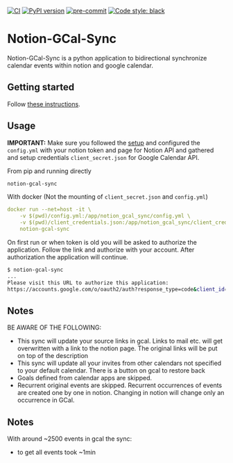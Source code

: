 [![CI](https://github.com/Ravio1i/notion-gcal-sync/actions/workflows/ci.yml/badge.svg?branch=main)](https://github.com/Ravio1i/notion-gcal-sync/actions/workflows/ci.yml)
[![PyPI version](https://badge.fury.io/py/notion-gcal-sync.svg)](https://badge.fury.io/py/notion-gcal-sync)
[![pre-commit](https://img.shields.io/badge/pre--commit-enabled-brightgreen?logo=pre-commit&logoColor=white)](https://github.com/pre-commit/pre-commit)
[![Code style: black](https://img.shields.io/badge/code%20style-black-000000.svg)](https://github.com/psf/black)

# Notion-GCal-Sync

Notion-GCal-Sync is a python application to bidirectional synchronize calendar events within notion and google calendar.

## Getting started

Follow [these instructions](https://github.com/Ravio1i/notion-gcal-sync/blob/main/docs/setup.md).

## Usage

**IMPORTANT:** Make sure you followed the [setup](https://github.com/Ravio1i/notion-gcal-sync/blob/main/docs/setup.md) and
configured the `config.yml` with your notion token and page for Notion API and gathered and setup
credentials `client_secret.json` for Google Calendar API.

From pip and running directly

```bash
notion-gcal-sync
```

With docker (Not the mounting of `client_secret.json` and `config.yml`)

```yaml
docker run --net=host -it \
    -v $(pwd)/config.yml:/app/notion_gcal_sync/config.yml \
    -v $(pwd)/client_credentials.json:/app/notion_gcal_sync/client_credentials.json \
    notion-gcal-sync
```

On first run or when token is old you will be asked to authorize the application. Follow the link and authorize with your
account. After authorization the application will continue.

```bash
$ notion-gcal-sync
...
Please visit this URL to authorize this application:
https://accounts.google.com/o/oauth2/auth?response_type=code&client_id=***
```

## Notes

BE AWARE OF THE FOLLOWING:

* This sync will update your source links in gcal. Links to mail etc. will get overwritten with a link to the notion page. The
  original links will be put on top of the description
* This sync will update all your invites from other calendars not specified to your default calendar. There is a button on gcal
  to restore back
* Goals defined from calendar apps are skipped.
* Recurrent original events are skipped. Recurrent occurrences of events are created one by one in notion. Changing in notion
  will change only an occurrence in GCal.

## Notes

With around ~2500 events in gcal the sync:

* to get all events took ~1min
